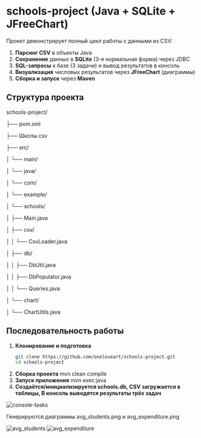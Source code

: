# schools-project (Java + SQLite + JFreeChart)
Проект демонстрирует полный цикл работы с данными из CSV:
1. **Парсинг CSV** в объекты Java  
2. **Сохранение** данных в **SQLite** (3-я нормальная форма) через JDBC  
3. **SQL-запросы** к базе (3 задачи) и вывод результатов в консоль  
4. **Визуализация** числовых результатов через **JFreeChart** (диаграммы)  
5. **Сборка и запуск** через **Maven**  

## Структура проекта
schools-project/

├── pom.xml

├── Школы.csv

├── src/

│   └── main/

│       └── java/

│           └── com/

│               └── example/

│                   └── schools/

│                       ├── Main.java

│                       ├── csv/

│                       │   └── CsvLoader.java

│                       ├── db/

│                       │   ├── DbUtil.java

│                       │   ├── DbPopulator.java

│                       │   └── Queries.java

│                       └── chart/

│                           └── ChartUtils.java


## Последовательность работы

1. **Клонирование и подготовка**  
   ```bash
   git clone https://github.com/oneloveart/schools-project.git
   cd schools-project

2. **Сборка проекта**
   mvn clean compile
3. **Запуск приложения**
mvn exec:java
4. **Создаётся/инициализируется schools.db,
CSV загружается в таблицы,
В консоль выводятся результаты трёх задач**

![console-tasks](https://github.com/user-attachments/assets/c17b96a9-c84a-4d39-8511-ede0a92f18b5)

Генерируются диаграммы avg_students.png и avg_expenditure.png

![avg_students](https://github.com/user-attachments/assets/2e363876-ea67-42c8-a1c3-3aea664fc1e5)
![avg_expenditure](https://github.com/user-attachments/assets/bf3d0d77-152b-4a23-b755-c6f1020b7e23)


